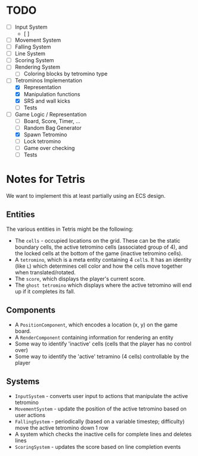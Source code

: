 
# TODO
- [ ] Input System
  - [ ] 
- [ ] Movement System
- [ ] Falling System
- [ ] Line System
- [ ] Scoring System
- [ ] Rendering System
  - [ ] Coloring blocks by tetromino type
- [ ] Tetrominos Implementation
  - [x] Representation
  - [x] Manipulation functions
  - [x] SRS and wall kicks
  - [ ] Tests
- [ ] Game Logic / Representation
  - [ ] Board, Score, Timer, ...
  - [ ] Random Bag Generator
  - [x] Spawn Tetromino
  - [ ] Lock tetromino
  - [ ] Game over checking
  - [ ] Tests

# Notes for Tetris
We want to implement this at least partially using an ECS design.

## Entities
The various entities in Tetris might be the following:
- The `cells` - occupied locations on the grid. These can be the static boundary cells,
    the active tetromino cells (associated group of 4), and the locked cells at the bottom
    of the game (inactive tetromino cells). 
- A `tetromino`, which is a meta entity containing 4 `cell`s. It has an identity (like `L`)
    which determines cell color and how the cells move together when translated/rotated.
- The `score`, which displays the player's current score.
- The `ghost tetromino` which displays where the active tetromino will end up if it 
    completes its fall.

## Components
- A `PositionComponent`, which encodes a location (x, y) on the game board.
- A `RenderComponent` containing information for rendering an entity
- Some way to identify 'inactive' cells (cells that the player has no control over)
- Some way to identify the 'active' tetramino (4 cells) controllable by the player

## Systems
- `InputSystem` - converts user input to actions that manipulate the active tetromino
- `MovementSystem` - update the position of the active tetromino based on user actions
- `FallingSystem` - periodically (based on a variable timestep; difficulty) move the 
    active tetromino down 1 row
- A system which checks the inactive cells for complete lines and deletes lines
- `ScoringSystem` - updates the score based on line completion events
